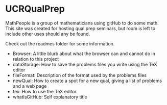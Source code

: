 # UCRQualPrep
MathPeople is a group of mathematicians using gitHub to do some math. This site was created for hosting qual prep seminars, but room is left to include other uses should any be found.

Check out the readmes folder for some information.

- Browser: A little blurb about what the browser can and cannot do in relation to this project
- dataStorage: How to save the problems files you write using the TeX editor
- fileFormat: Description of the format used by the problems files
- newQual: How to create a spot for a new qual, giving a list of problems and a web page
- tex: How to use the TeX editor
- whatIsGitHub: Self explanatory title